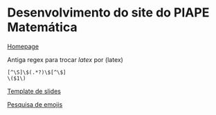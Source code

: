# Desenvolvimento do site do PIAPE Matemática

[Homepage](https://lfbossa.github.io/PIAPE-Matematica/)

Antiga regex para trocar $latex$ por \(latex\)
```
[^\S]\$(.*?)\$[^\$]
\($1\)
```

[Template de slides](https://github.com/fhiegel/slide-template)


[Pesquisa de emojis](https://squidfunk.github.io/mkdocs-material/reference/icons-emojis/)